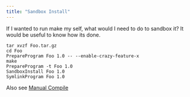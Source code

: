 ```yaml
---
title: "Sandbox Install"
---
```


If I wanted to run make my self, what would I need to do to sandbox it?
It would be useful to know how its done.

```shell
tar xvzf Foo.tar.gz 
cd Foo 
PrepareProgram Foo 1.0 -- --enable-crazy-feature-x 
make 
PrepareProgram -t Foo 1.0 
SandboxInstall Foo 1.0 
SymlinkProgram Foo 1.0
```

Also see [Manual Compile](/Howtos/Manual-Compile/)
